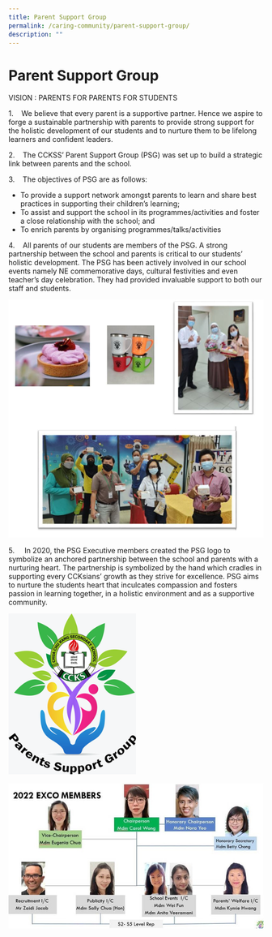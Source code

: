 ```yaml
---
title: Parent Support Group
permalink: /caring-community/parent-support-group/
description: ""
---
```

# **Parent Support Group**

VISION : PARENTS FOR PARENTS FOR STUDENTS

1.    We believe that every parent is a supportive partner. Hence we aspire to forge a sustainable partnership with parents to provide strong support for the holistic development of our students and to nurture them to be lifelong learners and confident leaders. 

  
2.    The CCKSS’ Parent Support Group (PSG) was set up to build a strategic link between parents and the school.   
  
3.    The objectives of PSG are as follows:  

* To provide a support network amongst parents to learn and share best practices in supporting their children’s learning; 
* To assist and support the school in its programmes/activities and foster a close relationship with the school; and
* To enrich parents by organising programmes/talks/activities 

  
4.    All parents of our students are members of the PSG. A strong partnership between the school and parents is critical to our students’ holistic development. The PSG has been actively involved in our school events namely NE commemorative days, cultural festivities and even teacher’s day celebration. They had provided invaluable support to both our staff and students.

![](/images/PSG.jpg)

5.     In 2020, the PSG Executive members created the PSG logo to symbolize an anchored partnership between the school and parents with a nurturing heart. The partnership is symbolized by the hand which cradles in supporting every CCKsians’ growth as they strive for excellence. PSG aims to nurture the students heart that inculcates compassion and fosters passion in learning together, in a holistic environment and as a supportive community.


<img src="/images/PSG%20Logo.png" 
     style="width:50%">
		 
![](/images/2022%20PSG%20EXCO%20Members.jpg)